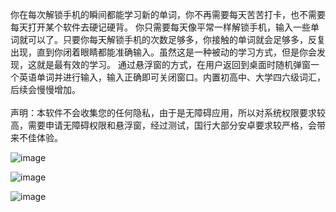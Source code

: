 你在每次解锁手机的瞬间都能学习新的单词，你不再需要每天苦苦打卡，也不需要每天打开某个软件去硬记硬背。
你只需要每天像平常一样解锁手机，输入一些单词就可以了。只要你每天解锁手机的次数足够多，你接触的单词就会足够多，反复出现，直到你闭着眼睛都能准确输入。虽然这是一种被动的学习方式，但是你会发现，这就是最有效的学习。
通过悬浮窗的方式，在用户返回到桌面时随机弹窗一个英语单词并进行输入，输入正确即可关闭窗口。内置初高中、大学四六级词汇，后续会慢慢增加。<br>
<br>声明：本软件不会收集您的任何隐私，由于是无障碍应用，所以对系统权限要求较高，需要申请无障碍权限和悬浮窗，经过测试，国行大部分安卓要求较严格，会带来不佳体验。


![image](https://github.com/LisPig/WordUnlock/assets/20128576/ba8bd1b1-4bdb-4b37-ad73-a646e04f08aa)

![image](https://github.com/LisPig/WordUnlock/assets/20128576/a0ad9187-78d3-4b77-aaec-1e2efa042192)

![image](https://github.com/LisPig/WordUnlock/assets/20128576/99c491b1-6db5-474a-89de-bcbad04b0773)

